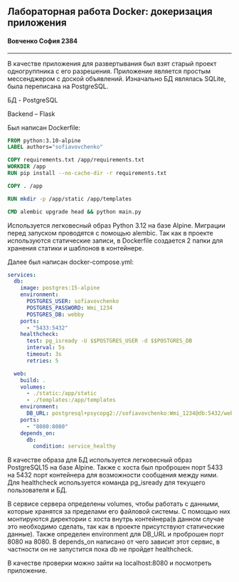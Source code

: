 ## Лабораторная работа Docker: докеризация приложения
#### Вовченко София 2384

---

В качестве приложения для развертывания был взят старый проект одногруппника с его разрешения. Приложение является простым мессенджером с доской объявлений.
Изначально БД являлась SQLite, была переписана на PostgreSQL.

БД - PostgreSQL

Backend – Flask

Был написан Dockerfile:
```dockerfile
FROM python:3.10-alpine
LABEL authors="sofiavovchenko"

COPY requirements.txt /app/requirements.txt
WORKDIR /app
RUN pip install --no-cache-dir -r requirements.txt

COPY . /app

RUN mkdir -p /app/static /app/templates

CMD alembic upgrade head && python main.py


```

Используется легковесный образ Python 3.12 на базе Alpine. Миграции перед запуском проводятся с помощью alembic. 
Так как в проекте используются статические записи, в Dockerfile создается 2 папки для хранения статики и шаблонов в контейнере.

Далее был написан docker-compose.yml:
```yaml
services:
  db:
    image: postgres:15-alpine
    environment:
      POSTGRES_USER: sofiavovchenko
      POSTGRES_PASSWORD: Wmi_1234
      POSTGRES_DB: webby
    ports:
      - "5433:5432"
    healthcheck:
      test: pg_isready -U $$POSTGRES_USER -d $$POSTGRES_DB
      interval: 5s
      timeout: 3s
      retries: 5

  web:
    build: .
    volumes:
      - ./static:/app/static
      - ./templates:/app/templates
    environment:
      DB_URL: postgresql+psycopg2://sofiavovchenko:Wmi_1234@db:5432/webby
    ports:
      - "8080:8080"
    depends_on:
      db:
        condition: service_healthy
```

В качестве образа для БД используется легковесный образ PostgreSQL15 на базе Alpine.
Также с хоста был проброшен порт 5433 на 5432 порт контейнера для возможности сообщения между ними. 
Для healthcheck используется команда pg_isready для текущего пользователя и БД. 

В сервисе сервера определены volumes, чтобы работать с данными, которые хранятся за пределами его файловой системы. 
С помощью них монтируются директории с хоста внутрь контейнера(в данном случае это необходимо сделать, так как в проекте присутствуют статические данные).
Также определен environment для DB_URL и проброшен порт 8080 на 8080.
В depends_on написано от чего зависит этот сервис, в частности он не запустится пока db не пройдет healthcheck. 

В качестве проверки можно зайти на localhost:8080 и посмотреть приложение.